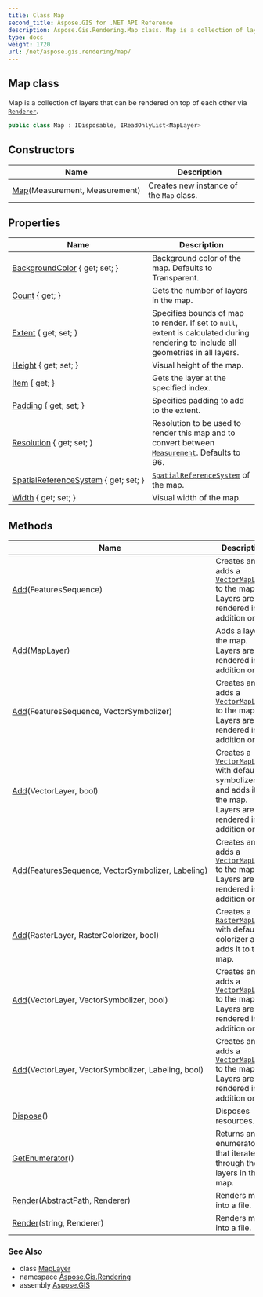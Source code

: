 ```yaml
---
title: Class Map
second_title: Aspose.GIS for .NET API Reference
description: Aspose.Gis.Rendering.Map class. Map is a collection of layers that can be rendered on top of each other via Renderer.
type: docs
weight: 1720
url: /net/aspose.gis.rendering/map/
---
```

## Map class

Map is a collection of layers that can be rendered on top of each other via [`Renderer`](../renderer/).

```csharp
public class Map : IDisposable, IReadOnlyList<MapLayer>
```

## Constructors

| Name | Description |
| --- | --- |
| [Map](map/)(Measurement, Measurement) | Creates new instance of the `Map` class. |

## Properties

| Name | Description |
| --- | --- |
| [BackgroundColor](../../aspose.gis.rendering/map/backgroundcolor/) { get; set; } | Background color of the map. Defaults to Transparent. |
| [Count](../../aspose.gis.rendering/map/count/) { get; } | Gets the number of layers in the map. |
| [Extent](../../aspose.gis.rendering/map/extent/) { get; set; } | Specifies bounds of map to render. If set to `null`, extent is calculated during rendering to include all geometries in all layers. |
| [Height](../../aspose.gis.rendering/map/height/) { get; set; } | Visual height of the map. |
| [Item](../../aspose.gis.rendering/map/item/) { get; } | Gets the layer at the specified index. |
| [Padding](../../aspose.gis.rendering/map/padding/) { get; set; } | Specifies padding to add to the extent. |
| [Resolution](../../aspose.gis.rendering/map/resolution/) { get; set; } | Resolution to be used to render this map and to convert between [`Measurement`](../measurement/). Defaults to 96. |
| [SpatialReferenceSystem](../../aspose.gis.rendering/map/spatialreferencesystem/) { get; set; } | [`SpatialReferenceSystem`](./spatialreferencesystem/) of the map. |
| [Width](../../aspose.gis.rendering/map/width/) { get; set; } | Visual width of the map. |

## Methods

| Name | Description |
| --- | --- |
| [Add](../../aspose.gis.rendering/map/add/#add)(FeaturesSequence) | Creates and adds a [`VectorMapLayer`](../vectormaplayer/) to the map. Layers are rendered in addition order. |
| [Add](../../aspose.gis.rendering/map/add/#add_4)(MapLayer) | Adds a layer to the map. Layers are rendered in addition order. |
| [Add](../../aspose.gis.rendering/map/add/#add_1)(FeaturesSequence, VectorSymbolizer) | Creates and adds a [`VectorMapLayer`](../vectormaplayer/) to the map. Layers are rendered in addition order. |
| [Add](../../aspose.gis.rendering/map/add/#add_7)(VectorLayer, bool) | Creates a [`VectorMapLayer`](../vectormaplayer/) with default symbolizer and adds it to the map. Layers are rendered in addition order. |
| [Add](../../aspose.gis.rendering/map/add/#add_2)(FeaturesSequence, VectorSymbolizer, Labeling) | Creates and adds a [`VectorMapLayer`](../vectormaplayer/) to the map. Layers are rendered in addition order. |
| [Add](../../aspose.gis.rendering/map/add/#add_3)(RasterLayer, RasterColorizer, bool) | Creates a [`RasterMapLayer`](../rastermaplayer/) with default colorizer and adds it to the map. |
| [Add](../../aspose.gis.rendering/map/add/#add_6)(VectorLayer, VectorSymbolizer, bool) | Creates and adds a [`VectorMapLayer`](../vectormaplayer/) to the map. Layers are rendered in addition order. |
| [Add](../../aspose.gis.rendering/map/add/#add_5)(VectorLayer, VectorSymbolizer, Labeling, bool) | Creates and adds a [`VectorMapLayer`](../vectormaplayer/) to the map. Layers are rendered in addition order. |
| [Dispose](../../aspose.gis.rendering/map/dispose/)() | Disposes resources. |
| [GetEnumerator](../../aspose.gis.rendering/map/getenumerator/)() | Returns an enumerator that iterates through the layers in the map. |
| [Render](../../aspose.gis.rendering/map/render/#render)(AbstractPath, Renderer) | Renders map into a file. |
| [Render](../../aspose.gis.rendering/map/render/#render_1)(string, Renderer) | Renders map into a file. |

### See Also

* class [MapLayer](../maplayer/)
* namespace [Aspose.Gis.Rendering](../../aspose.gis.rendering/)
* assembly [Aspose.GIS](../../)


